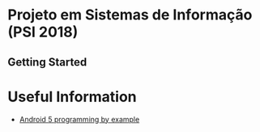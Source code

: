 # Projeto em Sistemas de Informação (PSI 2018)

## Getting Started ##

Useful Information
=================
- [Android 5 programming by example](https://www.packtpub.com/packt/free-ebook/android-by-example)
